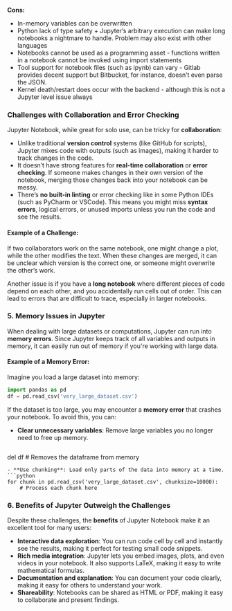 **Cons:**

- In-memory variables can be overwritten
- Python lack of type safety + Jupyter’s arbitrary execution can make long notebooks a nightmare to handle. Problem may also exist with other languages
- Notebooks cannot be used as a programming asset - functions written in a notebook cannot be invoked using import statements
- Tool support for notebook files (such as ipynb) can vary - Gitlab provides decent support but Bitbucket, for instance, doesn’t even parse the JSON.
- Kernel death/restart does occur with the backend - although this is not a Jupyter level issue always

### **Challenges with Collaboration and Error Checking**
Jupyter Notebook, while great for solo use, can be tricky for **collaboration**:
- Unlike traditional **version control** systems (like GitHub for scripts), Jupyter mixes code with outputs (such as images), making it harder to track changes in the code.
- It doesn’t have strong features for **real-time collaboration** or **error checking**. If someone makes changes in their own version of the notebook, merging those changes back into your notebook can be messy.
- There’s **no built-in linting** or error checking like in some Python IDEs (such as PyCharm or VSCode). This means you might miss **syntax errors**, logical errors, or unused imports unless you run the code and see the results.

#### Example of a Challenge:
If two collaborators work on the same notebook, one might change a plot, while the other modifies the text. When these changes are merged, it can be unclear which version is the correct one, or someone might overwrite the other’s work.

Another issue is if you have a **long notebook** where different pieces of code depend on each other, and you accidentally run cells out of order. This can lead to errors that are difficult to trace, especially in larger notebooks.

### 5. **Memory Issues in Jupyter**
When dealing with large datasets or computations, Jupyter can run into **memory errors**. Since Jupyter keeps track of all variables and outputs in memory, it can easily run out of memory if you're working with large data.

#### Example of a Memory Error:
Imagine you load a large dataset into memory:
```python
import pandas as pd
df = pd.read_csv('very_large_dataset.csv')
```

If the dataset is too large, you may encounter a **memory error** that crashes your notebook. To avoid this, you can:
- **Clear unnecessary variables**: Remove large variables you no longer need to free up memory.
  ```python
del df  # Removes the dataframe from memory
  ```
- **Use chunking**: Load only parts of the data into memory at a time.
  ```python
for chunk in pd.read_csv('very_large_dataset.csv', chunksize=10000):
      # Process each chunk here
  ```

### 6. **Benefits of Jupyter Outweigh the Challenges**
Despite these challenges, the **benefits** of Jupyter Notebook make it an excellent tool for many users:
- **Interactive data exploration**: You can run code cell by cell and instantly see the results, making it perfect for testing small code snippets.
- **Rich media integration**: Jupyter lets you embed images, plots, and even videos in your notebook. It also supports LaTeX, making it easy to write mathematical formulas.
- **Documentation and explanation**: You can document your code clearly, making it easy for others to understand your work.
- **Shareability**: Notebooks can be shared as HTML or PDF, making it easy to collaborate and present findings.


